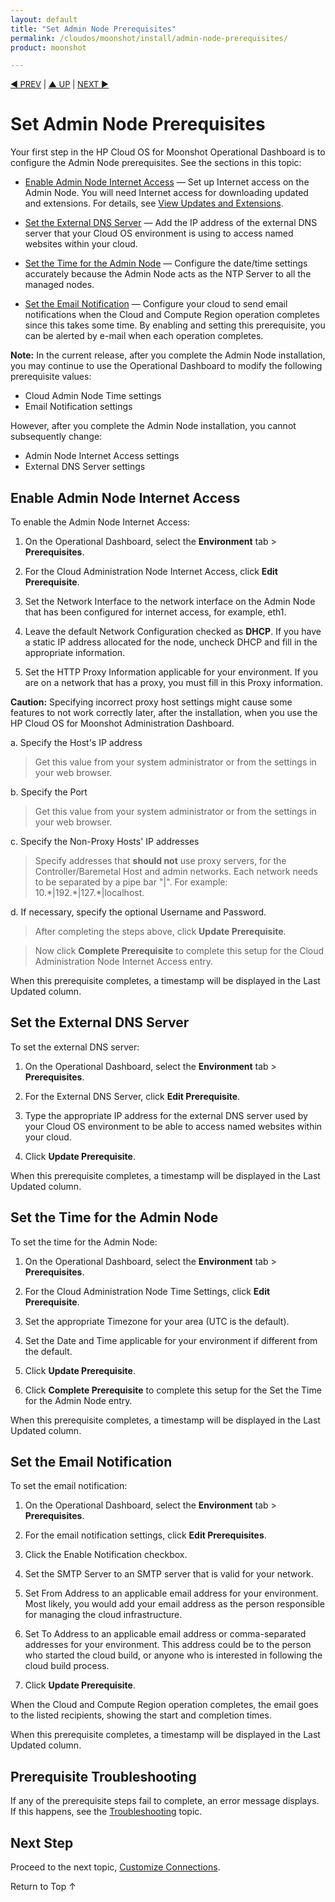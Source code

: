 ```yaml
---
layout: default
title: "Set Admin Node Prerequisites"
permalink: /cloudos/moonshot/install/admin-node-prerequisites/
product: moonshot

---
```



<script> 

function PageRefresh { 
onLoad="window.refresh"
}
 
PageRefresh();
 
</script>


<p style="font-size: small;"> <a href="/cloudos/moonshot/install/install-setup-admin-node/">&#9664; PREV</a> | <a href="/cloudos/moonshot/install/">&#9650; 
UP</a> | <a href="/cloudos/moonshot/install/customize-connections/">NEXT &#9654;</a> </p>


# Set Admin Node Prerequisites

Your first step in the HP Cloud OS for Moonshot Operational Dashboard is to configure the Admin Node prerequisites. See the sections in this topic:

* [Enable Admin Node Internet Access](#enable-admin-node-internet-access) &mdash; Set up Internet access on the Admin Node. You will need Internet access for downloading updated and extensions. For details, see [View Updates and Extensions](/cloudos/moonshot/install/updates-extensions/).

* [Set the External DNS Server](#set-the-external-dns-server) &mdash;  Add the IP address of the external DNS server that your Cloud OS environment is using to access named websites within your cloud.

* [Set the Time for the Admin Node](#set-the-time-for-the-admin-node) &mdash; Configure the date/time settings accurately because the Admin Node acts as the NTP Server to all the managed nodes.

* [Set the Email Notification](#set-the-email-notification) &mdash; Configure your cloud to send email notifications when the Cloud and Compute Region operation completes since this takes some time. By enabling and setting this prerequisite, you can be alerted by e-mail when each operation completes.

**Note:** In the current release, after you complete the Admin Node installation, you may continue to use the Operational Dashboard to modify the following 
prerequisite values: 
 
* Cloud Admin Node Time settings 
* Email Notification settings

However, after you complete the Admin Node installation, you cannot subsequently change:

* Admin Node Internet Access settings
* External DNS Server settings

## Enable Admin Node Internet Access

To enable the Admin Node Internet Access:

1. On the Operational Dashboard, select the <b>Environment</b> tab > <b>Prerequisites</b>.

2. For the Cloud Administration Node Internet Access, click **Edit Prerequisite**.

3. Set the Network Interface to the network interface on the Admin Node that has been configured for internet access, for example, eth1.

4. Leave the default Network Configuration checked as <b>DHCP</b>. If you have a static IP address allocated for the node, uncheck DHCP and fill in the appropriate information.

5. Set the HTTP Proxy Information applicable for your environment. If you are on a network that has a proxy, you must fill in this Proxy information.

 **Caution:** Specifying incorrect proxy host settings might cause some features to not work correctly later, after the installation, when you use the HP Cloud OS for Moonshot Administration Dashboard.

 a. Specify the Host's IP address
 
> Get this value from your system administrator or from the settings in your web browser.
 
 b. Specify the Port

> Get this value from your system administrator or from the settings in your web browser.
 
 c. Specify the Non-Proxy Hosts' IP addresses
	 
> Specify addresses that **should not** use proxy servers, for the Controller/Baremetal Host and admin networks. 
Each network needs to be separated by a pipe bar "|". For example: 10.\*|192.\*|127.*|localhost.
 
 d. If necessary, specify the optional Username and Password.
 
> After completing the steps above, click **Update Prerequisite**.

> Now click **Complete Prerequisite** to complete this setup for the Cloud Administration Node Internet Access entry.

When this prerequisite completes, a timestamp will be displayed in the Last Updated column.


## Set the External DNS Server

To set the external DNS server:

1. On the Operational Dashboard, select the <b>Environment</b> tab > <b>Prerequisites</b>.

2. For the External DNS Server, click **Edit Prerequisite**.

3. Type the appropriate IP address for the external DNS server used by your Cloud OS environment to be able to access named websites within your cloud.

4. Click **Update Prerequisite**.

When this prerequisite completes, a timestamp will be displayed in the Last Updated column.


## Set the Time for the Admin Node

To set the time for the Admin Node:

1. On the Operational Dashboard, select the <b>Environment</b> tab > <b>Prerequisites</b>.

2. For the Cloud Administration Node Time Settings, click **Edit Prerequisite**.

3. Set the appropriate Timezone for your area (UTC is the default).

4. Set the Date and Time applicable for your environment if different from the default.
 
5. Click **Update Prerequisite**.

6. Click **Complete Prerequisite** to complete this setup for the Set the Time for the Admin Node entry.
 
When this prerequisite completes, a timestamp will be displayed in the Last Updated column.


## Set the Email Notification

To set the email notification:

1. On the Operational Dashboard, select the <b>Environment</b> tab > <b>Prerequisites</b>.

2. For the email notification settings, click **Edit Prerequisites**.

3. Click the Enable Notification checkbox.

4. Set the SMTP Server to an SMTP server that is valid for your network.

5. Set From Address to an applicable email address for your environment. Most likely, you would add your email address as the person responsible for managing the cloud infrastructure.

6. Set To Address to an applicable email address or comma-separated addresses for your environment. This address could be to the person who started the cloud build, or anyone who is interested in following the cloud build process.

7. Click **Update Prerequisite**.

When the Cloud and Compute Region operation completes, the email goes to the listed recipients, showing the start and completion times.

When this prerequisite completes, a timestamp will be displayed in the Last Updated column.

## Prerequisite Troubleshooting

If any of the prerequisite steps fail to complete, an error message displays.  If this happens, see the [Troubleshooting](/cloudos/moonshot/manage/troubleshooting/) topic. 

## Next Step

Proceed to the next topic, [Customize Connections](/cloudos/moonshot/install/customize-connections/). 


<a href="#top" style="padding:14px 0px 14px 0px; text-decoration: none;"> Return to Top &#8593; </a>

